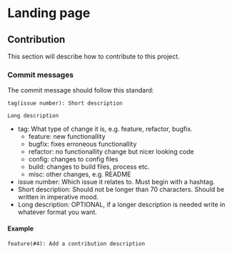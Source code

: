 # Landing page
## Contribution
This section will describe how to contribute to this project.
### Commit messages
The commit message should follow this standard:
```
tag(issue number): Short description

Long description
```
* tag: What type of change it is, e.g. feature, refactor, bugfix.
  - feature: new functionallity
  - bugfix: fixes erroneous functionallity
  - refactor: no functionallity change but nicer looking code
  - config: changes to config files
  - build: changes to build files, process etc.
  - misc: other changes, e.g. README
* issue number: Which issue it relates to. Must begin with a hashtag.
* Short description: Should not be longer than 70 characters. Should be written in imperative mood.
* Long description: OPTIONAL, if a longer description is needed write in whatever format you want.

#### Example
```
feature(#4): Add a contribution description
```
